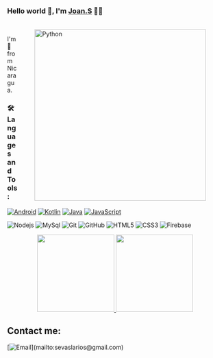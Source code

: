 

### Hello world 👋, I'm [Joan.S](https://github.com/JoanAlvarado040700) 👨‍💻

<br/>

  <img align="right" height="400px" style="margin-right:40px; margin-left:40px" alt="Python" src="https://media.giphy.com/media/KAq5w47R9rmTuvWOWa/giphy.gif" />
<p>
I'm  🚀 from Nicaragua.
<br/>


### 🛠️ Languages and Tools:
[![Android](https://img.shields.io/badge/Android-3DDC84?style=for-the-badge&logo=android&logoColor=white&labelColor=101010)]()
[![Kotlin](https://img.shields.io/badge/Kotlin-F6891F?style=for-the-badge&logo=kotlin&logoColor=white&labelColor=101010)]()
[![Java](https://img.shields.io/badge/Java-red?style=for-the-badge&logo=java&logoColor=white&labelColor=101010)]()
[![JavaScript](https://img.shields.io/badge/JavaScript-F7DF1E?style=for-the-badge&logo=javascript&logoColor=black)]()


![Nodejs](https://img.shields.io/badge/-Nodejs-black?style=flat-square&logo=Node.js)
![MySql](https://img.shields.io/badge/-MySql-black?style=flat-square&logo=mysql)
![Git](https://img.shields.io/badge/-Git-black?style=flat-square&logo=git)
![GitHub](https://img.shields.io/badge/-GitHub-black?style=flat-square&logo=github)
![HTML5](https://img.shields.io/badge/-HTML5-black?style=flat-square&logo=html5&logoColor=white)
![CSS3](https://img.shields.io/badge/-CSS3-black?style=flat-square&logo=css3)
![Firebase](https://img.shields.io/badge/-Firebase-black?style=flat-square&logo=Firebase)




<p align="center">
  <a href="https://github.com/JoanAlvarado040700">
    <img height="180em" src="https://github-readme-stats-eight-theta.vercel.app/api?username=JoanAlvarado040700&show_icons=true&theme=dracula&include_all_commits=true&count_private=true"/>
    <img height="180em" src="https://github-readme-stats-eight-theta.vercel.app/api/top-langs/?username=JoanAlvarado040700&layout=compact&langs_count=8&theme=dracula"/>
  </a>  
  
 <!-- ![](https://activity-graph.herokuapp.com/graph?username=manuelduarte077&theme=github) -->

</p>

       
## Contact me:
[![Email](https://img.shields.io/badge/sevaslarios@gmail.com-my_personal_email_(slow_response)-D14836?style=for-the-badge&logo=gmail&logoColor=white&labelColor=101010)](mailto:sevaslarios@gmail.com)




<!---
JoanAlvarado040700/JoanAlvarado040700 is a ✨ special ✨ repository because its `README.md` (this file) appears on your GitHub profile.
You can click the Preview link to take a look at your changes.
--->

